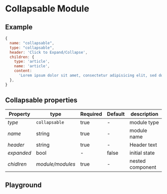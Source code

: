 
# Collapsable Module

## Example
```jsx
{
  name: "collapsable",
  type: "collapsable",
  header: 'Click to Expand/Collapse',
  children: {
    type: 'article',
    name: 'article',
    content:
      'Lorem ipsum dolor sit amet, consectetur adipisicing elit, sed do eiusmod tempor incididunt ut labore et dolore magna aliqua. Ut enim ad minim veniam, quis nostrud exercitation ullamco ',
  },
}
```

## Collapsable properties

| Property     | type           | Required | Default | description |
| ------------ | -------------- | -------- | ------- | ----------- |
| *type*       | `collapsable`  | true     | -       | module type |
| *name*       | string         | true     | -       | module name |
| *header*     | string         | true     | -       | Header text |
| *expanded*   | bool           | -        | false   | initial state |
| *chidlren*   | *module/modules*  | true     | -       | nested component |

## Playground
